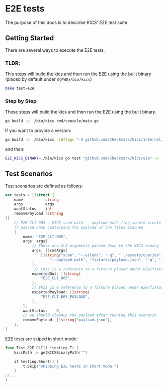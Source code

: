# E2E tests

The purpose of this docs is to describe KICS' E2E test suite

## Getting Started

There are several ways to execute the E2E tests.

### TLDR;

This steps will build the kics and then run the E2E using the built binary (placed by default under `${PWD}/bin/kics`)

```bash
make test-e2e
```

### Step by Step

These steps will build the kics and then run the E2E using the built binary.

```bash
go build -o ./bin/kics cmd/console/main.go
```

If you want to provide a version:
```bash
go build -o ./bin/kics -ldflags "-X github.com/Checkmarx/kics/internal/constants.Version=$(git rev-parse --short HEAD) cmd/console/main.go
```

and then:

```bash
E2E_KICS_BINARY=./bin/kics go test "github.com/Checkmarx/kics/e2e" -v
```

## Test Scenarios

Test scenarios are defined as follows:

```go
var tests = []struct {
	name          string
	args          args
	wantStatus    int
	removePayload []string
}{
	// E2E-CLI-005 - KICS scan with -- payload-path flag should create a file with the
	// passed name containing the payload of the files scanned
	{
		name: "E2E-CLI-005",
		args: args{
            // These are CLI arguments passed down to the KICS binary
			args: []cmdArgs{
				[]string{"scan", "--silent", "-q", "../assets/queries", "-p", "fixtures/samples/terraform.tf",
					"--payload-path", "fixtures/payload.json", "-q", "../assets/queries"},
			},
             // this is a reference to a fixture placed under e2e/fixtures that contains the expected stdout output
			expectedOut: []string{
				"E2E_CLI_005",
			},
            // this is a reference to a fixture placed under e2e/fixtures that contains the expected KICS' payload
			expectedPayload: []string{
				"E2E_CLI_005_PAYLOAD",
			},
		},
		wantStatus:    0,
        // we should cleanup the payload after running this scenario
		removePayload: []string{"payload.json"},
	},
}
```

E2E tests are skiped in short mode:

```go
func Test_E2E_CLI(t *testing.T) {
	kicsPath := getKICSBinaryPath("")

	if testing.Short() {
		t.Skip("skipping E2E tests in short mode.")
	}
//...
}
```
